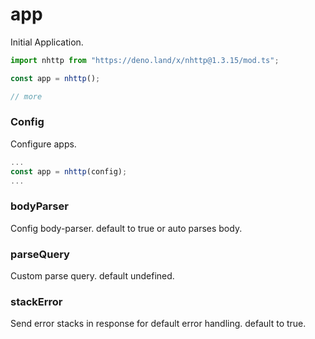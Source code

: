 # app
Initial Application.

```js
import nhttp from "https://deno.land/x/nhttp@1.3.15/mod.ts";

const app = nhttp();

// more
```

### Config
Configure apps.

```js
...
const app = nhttp(config);
...
```
### bodyParser
Config body-parser. default to true or auto parses body.
### parseQuery
Custom parse query. default undefined.
### stackError
Send error stacks in response for default error handling. default to true.